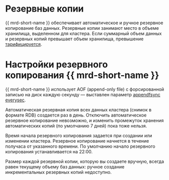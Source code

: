 # Резервные копии

{{ mrd-short-name }} обеспечивает автоматическое и ручное резервное копирование баз данных. Резервные копии занимают место в объеме хранилища, выделенном для кластера. Если суммарный объем данных и резервных копий превышает объем хранилища, превышение [тарифицируется](../pricing.md).

# Настройки резервного копирования {{ mrd-short-name }}

{{ mrd-short-name }} использует AOF (append-only file) с форсированной записью на диск каждую секунду — выставлен параметр [appendfsync everysec](http://download.redis.io/redis-stable/redis.conf).

Автоматическая резервная копия всех данных кластера (снимок в формате RDB) создается раз в день. Отключить автоматическое резервное копирование невозможно, и изменить промежуток хранения автоматических копий (по умолчанию 7 дней) пока тоже нельзя.

Время начала резервного копирования задается при создании или изменении кластера. Резервное копирование начнется в течение получаса от указанного времени. По умолчанию начало резервного копирования устанавливается на 22:00. 

Размер каждой резервной копии, которую вы создаете вручную, всегда равен текущему объему баз данных: ручное создание инкрементальных резервных копий недоступно.
